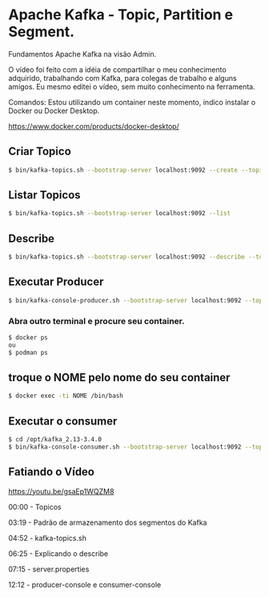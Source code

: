 # Apache Kafka - Topic, Partition e Segment.
Fundamentos Apache Kafka na visão Admin.

O vídeo foi feito com a idéia de compartilhar o meu conhecimento adquirido, trabalhando com Kafka, para colegas de trabalho e alguns amigos.
Eu mesmo editei o vídeo, sem muito conhecimento na ferramenta.


Comandos: 
Estou utilizando um container neste momento, indico instalar o Docker ou Docker Desktop.

https://www.docker.com/products/docker-desktop/

## Criar Topico
```bash
$ bin/kafka-topics.sh --bootstrap-server localhost:9092 --create --topic topico2 --partitions 4
```
## Listar Topicos
```bash
$ bin/kafka-topics.sh --bootstrap-server localhost:9092 --list
```
## Describe
```bash
$ bin/kafka-topics.sh --bootstrap-server localhost:9092 --describe --topic topico2
```
## Executar Producer
```bash
$ bin/kafka-console-producer.sh --bootstrap-server localhost:9092 --topic topico1
```
### Abra outro terminal e procure seu container.
```bash
$ docker ps
ou
$ podman ps
```
## troque o NOME pelo nome do seu container
```bash
$ docker exec -ti NOME /bin/bash
```
## Executar o consumer
```bash
$ cd /opt/kafka_2.13-3.4.0
$ bin/kafka-console-consumer.sh --bootstrap-server localhost:9092 --topic topico1
```
## Fatiando o Vídeo

https://youtu.be/gsaEp1WQZM8

00:00 - Topicos

03:19 - Padrão de armazenamento dos segmentos do Kafka

04:52 - kafka-topics.sh

06:25 - Explicando o describe

07:15  - server.properties

12:12 - producer-console e consumer-console
